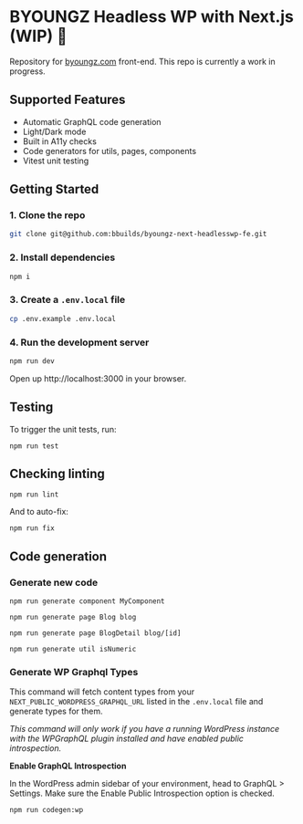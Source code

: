 # BYOUNGZ Headless WP with Next.js (WIP) :construction:

Repository for [byoungz.com](https://byoungz.com/) front-end. This repo is currently a work in progress. 

## Supported Features

- Automatic GraphQL code generation
- Light/Dark mode
- Built in A11y checks
- Code generators for utils, pages, components
- Vitest unit testing

## Getting Started

### 1. Clone the repo

```bash
git clone git@github.com:bbuilds/byoungz-next-headlesswp-fe.git
```

### 2. Install dependencies

```bash
npm i
```
### 3. Create a `.env.local` file

```bash
cp .env.example .env.local
```


### 4. Run the development server

```bash
npm run dev
```

Open up http://localhost:3000 in your browser.

## Testing

To trigger the unit tests, run:

```shell
npm run test
```

## Checking linting

```shell
npm run lint
```

And to auto-fix:

```shell
npm run fix
```

## Code generation

### Generate new code

```shell
npm run generate component MyComponent
```

```shell
npm run generate page Blog blog
```

```shell
npm run generate page BlogDetail blog/[id]
```

```shell
npm run generate util isNumeric
```

### Generate WP Graphql Types

This command will fetch content types from your `NEXT_PUBLIC_WORDPRESS_GRAPHQL_URL` listed in the `.env.local` file and generate types for them.

*This command will only work if you have a running WordPress instance with the WPGraphQL plugin installed and have enabled public introspection.*

**Enable GraphQL Introspection**

In the WordPress admin sidebar of your environment, head to GraphQL > Settings. Make sure the Enable Public Introspection option is checked. 

```shell
npm run codegen:wp
```